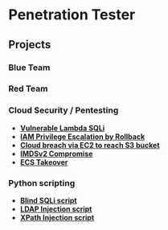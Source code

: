 # Penetration Tester 

## Projects

### Blue Team

  
### Red Team

### Cloud Security / Pentesting
- **[Vulnerable Lambda SQLi](https://github.com/ali0999109/amplify)**
- **[IAM Privilege Escalation by Rollback](https://github.com/ali0999109/Iam_rollback)**
- **[Cloud breach via EC2 to reach S3 bucket](https://github.com/ali0999109/amplify)**
- **[IMDSv2 Compromise](https://github.com/ali0999109/amplify)**
- **[ECS Takeover](https://github.com/ali0999109/amplify)**

### Python scripting
- **[Blind SQLi script](https://github.com/ali0999109/todo-app)**
- **[LDAP Injection script](https://github.com/ali0999109/WeatherForecast)**
- **[XPath Injection script](https://github.com/ali0999109/Webcam)**


